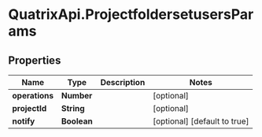 # QuatrixApi.ProjectfoldersetusersParams

## Properties
Name | Type | Description | Notes
------------ | ------------- | ------------- | -------------
**operations** | **Number** |  | [optional] 
**projectId** | **String** |  | [optional] 
**notify** | **Boolean** |  | [optional] [default to true]


